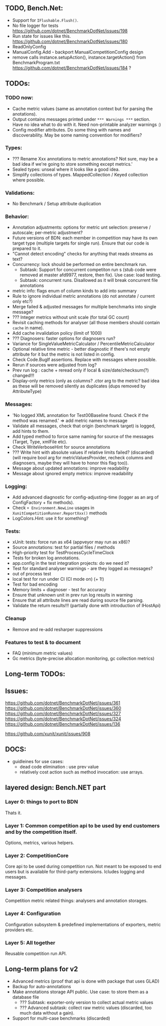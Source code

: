 ﻿## TODO, Bench.Net:
 * Support for `IFlushable.Flush()`.
 * No file logger for tests https://github.com/dotnet/BenchmarkDotNet/issues/198
 * Run state for issues like this. https://github.com/dotnet/BenchmarkDotNet/issues/180
 * ReadOnlyConfig
 * ManualConfig.Add - backport ManualCompetitionConfig design
 * remove calls instance.setupAction(), instance.targetAction() from BenchmarkProgram.txt
   https://github.com/dotnet/BenchmarkDotNet/issues/184 ?

## TODOs:

### TODO now:
* Cache metric values (same as annotation context but for parsing the anotations).
* Output contains messages printed under `*** Warnings ***` section. Have no idea what to do with it.
  Need non-printable analyzer warnings :)
* Config modifier attributes. Do some thing with names and discoverability. May be some naming convention for modifiers?

### Types:
 * ??? Rename Xxx annotations to metric annotations? Not sure, may be a bad idea if we're going to store something except metrics.'
 * Sealed types: unseal where it looks like a good idea.
 * Simplify collections of types. MappedCollection / Keyed collection where possible.
 
### Validations:
 * No Benchmark / Setup attribute duplication

### Behavior:
 * Annotation adjustments: options for metric unt selection: preserve / autoscale; per-metric adjustment?
 * Future versions of BDN: each member in competition may have its own target type (multiple targets for single run). Ensure that our code is prepared to it.
 * "Cannot detect encoding" checks for anything that reads streams as text?
 * Concurrency: lock should be performed on entire benchmark run.
   + Subtask: Support for concurrent competiton run s (stub code were removed at master afd9977, restore, then fix). Use case: load testing.
   + Subtask: concurrent runs. Disallowed as it will break concurrent file annotations
 * metric info: flags enum of column kinds to add into summary
 * Rule to ignore individual metric annotations (do not annotate / current only etc?)
 * Merge failed & adjusted messages for multiple benchmarks into single message?
 * ??? Integer metrics without unit scale (for total GC count)
 * Revisit caching methods for analyser (all those members should contain `cache` in name).
 * Add cache invalidation policy (limit of 1000)
 * ??? Diagnosers: faster options for diagnosers run?
 * Variance for SingleValueMetricCalculator / PercentileMetricCalculator
 * Optional relative time metric - better diagnostic if there's not empty attribute for it but the metric is not listed in config.
 * Check Code.BugIf assertions. Replace with messages where possible.
 * Rerun if sources were adjusted from log?
 * Prev run log : cache + reread only if local & size/date/checksum(?) changed!!!
 * Display-only metrics (only as columns? .ctor arg to the metric? bad idea as these will be removed silently as duplicates (dups removed by AttributeType)

### Messages:
 * 'No logged XML annotation for Test00Baseline found. Check if the method was renamed.' => add metric names to message
 * Validate all messages, check that origin (benchmark target) is logged, add hints to them.
 * Add typed method to force same naming for source of the messages (Target, Type, xmlFile etc).
 * Check WriteVerboseHint for source annotations
 * ??? Write hint with absolute values if relative limits failed? (discarded)
   (will require bool arg for metricValuesProvider, recheck columns and diagnosers, maybe they will have to honor this flag too)).
 * Message about updated annotations: improve readability
 * Message about ignored empty metrics: improve readability

### Logging:
 * Add advanced diagnostic for config-adjusting-time (logger as an arg of ConfigFactory + fix methods).
 * Check `+ Environment.NewLine` usages in `XunitCompetitionRunner.ReportXxx()` methods
 * LogColors.Hint: use it for something?

### Tests:
 * xUnit: tests: force run as x64 (appveyor may run as x86)?
 * Source annotations: test for partial files / methods
 * High-priority test for TestProcessCycleTimeClock
 * Tests for broken log annotations.
 * app.config in the test integration projects: do we need it?
 * Test for standard analyser warnings - are they logged as messages?
 * out of process test
 * local test for run under CI (CI mode on) (+ 1!)
 * Test for bad encoding
 * Memory limits + diagnoser - test for accuracy
 * Ensure that unknown unit in prev run log results in warning
 * Ensure that all attribute lines are read during source file parsing.
 * Validate the return results!!! (partially done with introduction of IHostApi)

### Cleanup
 * Remove and re-add resharper suppressions

### Features to test & to document
* FAQ (minimum metric values)
* Gc metrics (byte-precise allocation monitoring, gc collection metrics)

## Long-term TODOs:

## Issues:
https://github.com/dotnet/BenchmarkDotNet/issues/361
https://github.com/dotnet/BenchmarkDotNet/issues/360
https://github.com/dotnet/BenchmarkDotNet/issues/327
https://github.com/dotnet/BenchmarkDotNet/issues/324
https://github.com/dotnet/BenchmarkDotNet/issues/136

https://github.com/xunit/xunit/issues/908

## DOCS:
* guidleines for use cases:
  - dead code elimination : use prev value
  - relatively cost action such as method invocation: use arrays.


## layered design: Bench.NET part

### Layer 0: things to port to BDN
 Thats it.

### Layer 1: Common competition api to be used by end customers and by the competition itself.
 Options, metrics, various helpers.

### Layer 2: CompetitionCore
 Core api to be used during competition run. Not meant to be exposed to end users but is available for third-party extensions. Icludes logging and messages.

### Layer 3: Competition analysers
 Competition metric related things: analysers and annotation storages.

### Layer 4: Configuration
 Configuration subsystem & predefined implementations of exporters, metric providers etc.

### Layer 5: All together
 Reusable competition run API.


## Long-term plans for v2
 * Advanced metrics (proof that api is done with package that uses GLAD)
 * Backup for auto-annotations
 * Make annotations storage API public. Use case: to store them as a database file
   + ??? Subtask: exporter-only version to collect actual metric values
   + ??? Advanced subtask: collect raw metric values (discarded, too much data without a gain).
 * Support for multi-case benchmarks (discarded)
